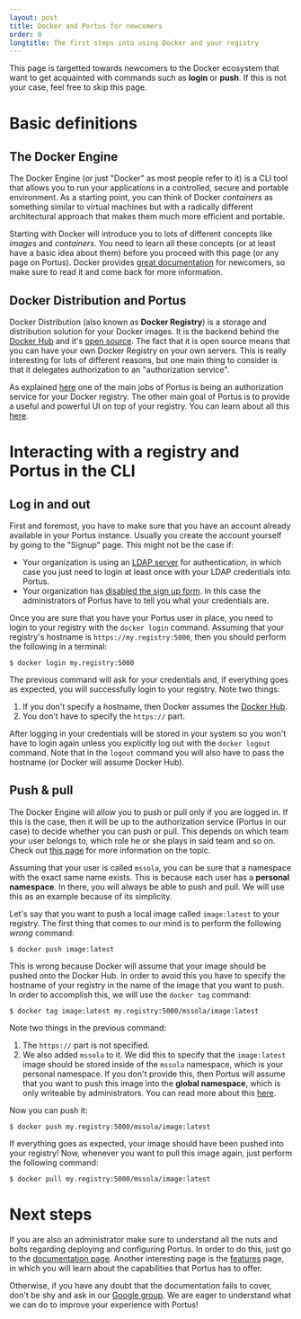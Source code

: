 ```yaml
---
layout: post
title: Docker and Portus for newcomers
order: 0
longtitle: The first steps into using Docker and your registry
---
```


<div class="alert alert-info">
  This page is targetted towards newcomers to the Docker ecosystem that want
  to get acquainted with commands such as <strong>login</strong> or
  <strong>push</strong>. If this is not your case, feel free to skip this page.
</div>

# Basic definitions

## The Docker Engine

The Docker Engine (or just "Docker" as most people refer to it) is a CLI tool
that allows you to run your applications in a controlled, secure and portable
environment. As a starting point, you can think of Docker *containers* as
something similar to virtual machines but with a radically different
architectural approach that makes them much more efficient and portable.

Starting with Docker will introduce you to lots of different concepts like
*images* and *containers*. You need to learn all these concepts (or at least
have a basic idea about them) before you proceed with this page (or any page
on Portus). Docker provides
[great documentation](https://www.docker.com/what-docker) for newcomers, so make
sure to read it and come back for more information.

## Docker Distribution and Portus

Docker Distribution (also known as **Docker Registry**) is a storage and
distribution solution for your Docker images. It is the backend behind the
[Docker Hub](https://hub.docker.com/) and it's [open
source](https://github.com/docker/distribution). The fact that it is open source
means that you can have your own Docker Registry on your own servers. This is
really interesting for lots of different reasons, but one main thing to
consider is that it delegates authorization to an "authorization service".

As explained [here](/docs/How-to-setup-secure-registry.html) one of the main
jobs of Portus is being an authorization service for your Docker registry. The
other main goal of Portus is to provide a useful and powerful UI on top of your
registry. You can learn about all this [here](/features.html).

# Interacting with a registry and Portus in the CLI

## Log in and out

First and foremost, you have to make sure that you have an account already
available in your Portus instance. Usually you create the account yourself by
going to the "Signup" page. This might not be the case if:

- Your organization is using an [LDAP server](/features/2_LDAP-support.html)
  for authentication, in which case you just need to login at least once with
  your LDAP credentials into Portus.
- Your organization has
  [disabled the sign up form](/features/disabling_signup.html). In this case
  the administrators of Portus have to tell you what your credentials are.

Once you are sure that you have your Portus user in place, you need to login
to your registry with the `docker login` command. Assuming that your
registry's hostname is `https://my.registry:5000`, then you should perform the
following in a terminal:

    $ docker login my.registry:5000

The previous command will ask for your credentials and, if everything goes as
expected, you will successfully login to your registry. Note two things:

1. If you don't specify a hostname, then Docker assumes the
   [Docker Hub](https://hub.docker.com/).
2. You don't have to specify the `https://` part.

After logging in your credentials will be stored in your system so you won't
have to login again unless you explicitly log out with the `docker logout`
command. Note that in the `logout` command you will also have to pass the
hostname (or Docker will assume Docker Hub).

## Push & pull

The Docker Engine will allow you to push or pull only if you are logged in. If
this is the case, then it will be up to the authorization service (Portus in
our case) to decide whether you can push or pull. This depends on which team
your user belongs to, which role he or she plays in said team and so on. Check
out [this page](/features/3_teams_namespaces_and_users.html) for more
information on the topic.

Assuming that your user is called `mssola`, you can be sure that a namespace
with the exact same name exists. This is because each user has a **personal
namespace**. In there, you will always be able to push and pull. We will use
this as an example because of its simplicity.

Let's say that you want to push a local image called `image:latest` to your
registry. The first thing that comes to our mind is to perform the following
*wrong* command:

    $ docker push image:latest

This is wrong because Docker will assume that your image should be pushed onto
the Docker Hub. In order to avoid this you have to specify the hostname of your
registry in the name of the image that you want to push. In order to
accomplish this, we will use the `docker tag` command:

    $ docker tag image:latest my.registry:5000/mssola/image:latest

Note two things in the previous command:

1. The `https://` part is not specified.
2. We also added `mssola` to it. We did this to specify that the `image:latest`
   image should be stored inside of the `mssola` namespace, which is your
   personal namespace. If you don't provide this, then Portus will assume that
   you want to push this image into the **global namespace**, which is only
   writeable by administrators. You can read more about this
   [here](/features/3_teams_namespaces_and_users.html).

Now you can push it:

    $ docker push my.registry:5000/mssola/image:latest

If everything goes as expected, your image should have been pushed into your
registry! Now, whenever you want to pull this image again, just perform the
following command:

    $ docker pull my.registry:5000/mssola/image:latest

# Next steps

If you are also an administrator make sure to understand all the nuts and
bolts regarding deploying and configuring Portus. In order to do this, just go
to the [documentation page](/documentation.html). Another interesting page is
the [features](/features.html) page, in which you will learn about the
capabilities that Portus has to offer.

Otherwise, if you have any doubt that the documentation fails to cover, don't be
shy and ask in our [Google group](https://groups.google.com/forum/#!forum/portus-dev).
We are eager to understand what we can do to improve your experience with
Portus!
